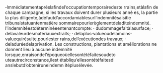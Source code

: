 ‐Immédiatementaprèslafindel’occupationtemporairedeste rrains,etàlafin de chaque campagne, si les travaux doivent durer plusieurs anné es, la partie la plus diligente,àdéfautd’accordamiablesurl’indemnitésaisitle tribunalstatuantenmatière sommairepourlerèglementdeladiteindemnité.
l'indemnitéestdéterminéeentenantcompte:
· dudommagefaitàlasurface;
· delavaleurdesmatériauxextraits;
· delaplus‐valueoudelamoins‐valuequirésulte,pourlester rains,del’exécutiondes
travaux;
· deladuréedelaprivation.
Les constructions, plantations et améliorations ne donnent lieu à aucune indemnité lorsque,enraisondel’époqueoùellesontétéfaitesoudeto uteautrecirconstance,ilest établiqu’ellesontétéfaitesd anslebutd’obteniruneindemn itéplusélevée.